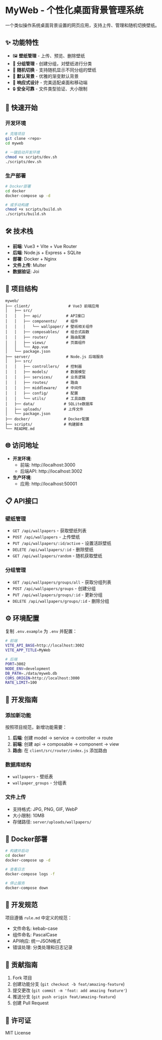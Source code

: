 # MyWeb - 个性化桌面背景管理系统

一个类似操作系统桌面背景设置的网页应用，支持上传、管理和随机切换壁纸。

## ✨ 功能特性

- 🖼️ **壁纸管理** - 上传、预览、删除壁纸
- 📁 **分组管理** - 创建分组，对壁纸进行分类
- 🎲 **随机切换** - 支持随机显示不同分组的壁纸
- 🎨 **默认背景** - 优雅的渐变默认背景
- 📱 **响应式设计** - 完美适配桌面和移动端
- 🔒 **安全可靠** - 文件类型验证、大小限制

## 🚀 快速开始

### 开发环境

```bash
# 克隆项目
git clone <repo>
cd myweb

# 一键启动开发环境
chmod +x scripts/dev.sh
./scripts/dev.sh
```

### 生产部署

```bash
# Docker部署
cd docker
docker-compose up -d

# 或手动构建
chmod +x scripts/build.sh
./scripts/build.sh
```

## 🛠️ 技术栈

- **前端**: Vue3 + Vite + Vue Router
- **后端**: Node.js + Express + SQLite
- **部署**: Docker + Nginx
- **文件上传**: Multer
- **数据验证**: Joi

## 📁 项目结构

```
myweb/
├── client/                 # Vue3 前端应用
│   ├── src/
│   │   ├── api/           # API接口
│   │   ├── components/    # 组件
│   │   │   └── wallpaper/ # 壁纸相关组件
│   │   ├── composables/   # 组合式函数
│   │   ├── router/        # 路由配置
│   │   ├── views/         # 页面组件
│   │   └── App.vue
│   └── package.json
├── server/                # Node.js 后端服务
│   ├── src/
│   │   ├── controllers/   # 控制器
│   │   ├── models/        # 数据模型
│   │   ├── services/      # 业务逻辑
│   │   ├── routes/        # 路由
│   │   ├── middleware/    # 中间件
│   │   ├── config/        # 配置
│   │   └── utils/         # 工具函数
│   ├── data/             # SQLite数据库
│   ├── uploads/          # 上传文件
│   └── package.json
├── docker/               # Docker配置
├── scripts/              # 构建脚本
└── README.md
```

## 🌐 访问地址

- **开发环境**:
  - 前端: http://localhost:3000
  - 后端API: http://localhost:3002
- **生产环境**:
  - 应用: http://localhost:50001

## 📋 API接口

### 壁纸管理

- `GET /api/wallpapers` - 获取壁纸列表
- `POST /api/wallpapers` - 上传壁纸
- `PUT /api/wallpapers/:id/active` - 设置活跃壁纸
- `DELETE /api/wallpapers/:id` - 删除壁纸
- `GET /api/wallpapers/random` - 随机获取壁纸

### 分组管理

- `GET /api/wallpapers/groups/all` - 获取分组列表
- `POST /api/wallpapers/groups` - 创建分组
- `PUT /api/wallpapers/groups/:id` - 更新分组
- `DELETE /api/wallpapers/groups/:id` - 删除分组

## ⚙️ 环境配置

复制 `.env.example` 为 `.env` 并配置：

```bash
# 前端
VITE_API_BASE=http://localhost:3002
VITE_APP_TITLE=MyWeb

# 后端
PORT=3002
NODE_ENV=development
DB_PATH=./data/myweb.db
CORS_ORIGIN=http://localhost:3000
RATE_LIMIT=100
```

## 🔧 开发指南

### 添加新功能

按照项目规范，新增功能需要：

1. **后端**: 创建 model → service → controller → route
2. **前端**: 创建 api → composable → component → view
3. **路由**: 在 `client/src/router/index.js` 添加路由

### 数据库结构

- `wallpapers` - 壁纸表
- `wallpaper_groups` - 分组表

### 文件上传

- 支持格式: JPG, PNG, GIF, WebP
- 大小限制: 10MB
- 存储路径: `server/uploads/wallpapers/`

## 🐳 Docker部署

```bash
# 构建并启动
cd docker
docker-compose up -d

# 查看日志
docker-compose logs -f

# 停止服务
docker-compose down
```

## 📝 开发规范

项目遵循 `rule.md` 中定义的规范：

- 文件命名: kebab-case
- 组件命名: PascalCase
- API响应: 统一JSON格式
- 错误处理: 分类处理和日志记录

## 🤝 贡献指南

1. Fork 项目
2. 创建功能分支 (`git checkout -b feat/amazing-feature`)
3. 提交更改 (`git commit -m 'feat: add amazing feature'`)
4. 推送分支 (`git push origin feat/amazing-feature`)
5. 创建 Pull Request

## 📄 许可证

MIT License
